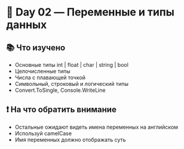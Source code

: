 ﻿# 📅 Day 02 — Переменные и типы данных

## 📚 Что изучено
- Основные типы int | float | char | string | bool
- Целочисленные типы
- Числа с плавающей точкой
- Символьный, строковый и логический типы
- Convert.ToSingle, Console.WriteLine

## ❗ На что обратить внимание
- Остальные ожидают видеть имена переменных на английском
- Используй camelCase
- Имя переменных должно отображать суть